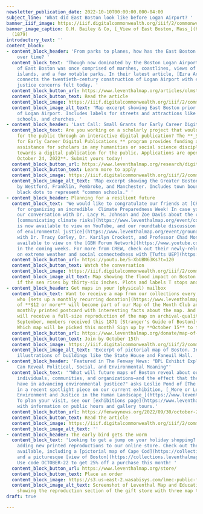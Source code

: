 ```yaml
---
newsletter_publication_date: 2022-10-10T00:00:00.000-04:00
subject_line: 'What did East Boston look like before Logan Airport? '
banner_iiif_image: https://iiif.digitalcommonwealth.org/iiif/2/commonwealth:3f463450s/1388,2954,6222,1691/2500,/0/default.jpg
banner_image_caption: O.H. Bailey & Co, [_View of East Boston, Mass_](https://collections.leventhalmap.org/search/commonwealth:3f4634491)
  (1879)
introductory_text: ''
content_block:
- content_block_header: 'From parks to planes, how has the East Boston landscape changed
    over time? '
  content_block_text: 'Though now dominated by the Boston Logan Airport, the landscape
    of East Boston was once comprised of marshes, coastlines, views of the harbor
    islands, and a few notable parks. In their latest article, [Ezra Acevedo](https://www.leventhalmap.org/author/ezra-acevedo/)
    connects the twentieth-century construction of Logan Airport with environmental
    justice concerns felt today. '
  content_block_button_url: https://www.leventhalmap.org/articles/olmsted-to-airport-east-boston-and-urban-development/
  content_block_button_text: Read the article
  content_block_image: https://iiif.digitalcommonwealth.org/iiif/2/commonwealth:9s161922w/1943,3633,3268,2749/2000,/0/default.jpg
  content_block_image_alt_text: 'Map excerpt showing East Boston prior to construction
    of Logan Airport. Includes labels for streets and attractions like playgrounds,
    schools, and churches. '
- content_block_header: 'Last Call: Small Grants for Early Career Digital Publications '
  content_block_text: Are you working on a scholarly project that would come alive
    for the public through an interactive digital publication? The **_Small Grants
    for Early Career Digital Publications_** program provides funding and technical
    assistance for scholars in any humanities or social science discipline working
    towards a digital publication for the public. Applications are open through **Monday,
    October 24, 2022**. Submit yours today!
  content_block_button_url: https://www.leventhalmap.org/research/digital-publication-small-grants/
  content_block_button_text: Learn more to apply
  content_block_image: https://iiif.digitalcommonwealth.org/iiif/2/commonwealth:cj82kx58h/3653,896,1237,1220/2000,/0/default.jpg
  content_block_image_alt_text: 'Map excerpt showing the Greater Boston area, bounded
    by Westford, Franklin, Pembroke, and Manchester. Includes town boundaries and
    black dots to represent "common schools." '
- content_block_header: Planning for a resilient future
  content_block_text: 'We would like to congratulate our friends at [CREW](https://www.climatecrew.org/)
    for organizing an incredible  Climate Preparedness Week! In case you missed it,
    our conversation with Dr. Lacy M. Johnson and Zoe Davis about the challenges of
    [communicating climate risks](https://www.leventhalmap.org/event/communicating-climate-risk/)
    is now available to view on YouTube, and our roundtable discussion on [narratives
    of environmental justice](https://www.leventhalmap.org/event/ground-truth-shaping-narratives-of-environmental-justice/)
    with Dr. Tracy Corley, Dr. Karilyn Crockett, and Professor Chad Montrie will be
    available to view on the [GBH Forum Network](https://www.youtube.com/c/gbhforumnetwork)
    in the coming weeks. For more from CREW, check out their newly-released [study](https://www.climatecrew.org/tufts_social_study)
    on extreme weather and social connectedness with [Tufts UEP](https://as.tufts.edu/uep/). '
  content_block_button_url: https://youtu.be/5-XbUBN63Ks?t=120
  content_block_button_text: Watch the conversation
  content_block_image: https://iiif.digitalcommonwealth.org/iiif/2/commonwealth:q524n701t/668,307,4915,5395/,2000/0/default.jpg
  content_block_image_alt_text: Map showing the flood impact on Boston’s downtown
    if the sea rises by thirty-six inches. Plots and labels T stops and lines.
- content_block_header: Get maps in your (physical) mailbox
  content_block_text: Want to receive a map from our collections every month? Anyone
    who [sets up a monthly recurring donation](https://www.leventhalmap.org/donate/?form=MAPOFTHEMONTH)
    of **$12 or more** will become part of our Map of the Month Club and receive a
    monthly printed postcard with interesting facts about the map. And one lucky member
    will receive a full-size reproduction of the map on archival-quality paper! For
    September, members received this 1871 [Stranger's Guide of Boston](https://collections.leventhalmap.org/search/commonwealth:9s161g99j).
    Which map will be picked this month? Sign up by **October 15** to find out!
  content_block_button_url: https://www.leventhalmap.org/donate/map-of-the-month/
  content_block_button_text: Join by October 15th
  content_block_image: https://iiif.digitalcommonwealth.org/iiif/2/commonwealth:9s161h003/4936,3077,2592,2793/2000,/0/default.jpg
  content_block_image_alt_text: 'Excerpt of pictorial map of Boston. Includes detailed
    illustrations of buildings like the State House and Faneuil Hall. '
- content_block_header: 'Featured in The Fenway News: "BPL Exhibit Explores How Maps
    Can Reveal Political, Social, and Environmental Meaning"'
  content_block_text: '"What will future maps of Boston reveal about our choices—as
    individuals, communities, and organizations—and the effect that these choices
    have in advancing environmental justice?" asks Leslie Pond of [The Fenway News](https://fenwaynews.org/)
    in a recent spotlight piece on our current exhibition, [_More or Less in Common:
    Environment and Justice in the Human Landscape_](https://www.leventhalmap.org/digital-exhibitions/more-or-less-in-common/).
    To plan your visit, see our [exhibitions page](https://www.leventhalmap.org/exhibitions/visit/)
    with information on public hours and gallery tours.'
  content_block_button_url: https://fenwaynews.org/2022/09/30/october-2022/
  content_block_button_text: Read the article
  content_block_image: https://iiif.digitalcommonwealth.org/iiif/2/commonwealth:1257c510t/3303,609,4158,4484/,2000/0/default.jpg
  content_block_image_alt_text: ''
- content_block_header: The early bird gets the worm
  content_block_text: 'Looking to get a jump on your holiday shopping? We''ve been
    adding new printed reproductions to our online store. Check out the new choices
    available, including a [pictorial map of Cape Cod](https://collections.leventhalmap.org/search/commonwealth:jh343z21h)
    and a picturesque [view of Boston](https://collections.leventhalmap.org/search/commonwealth:4m90f846t).
    Use code OCTOBER-22 to get 25% off a purchase this month! '
  content_block_button_url: https://www.leventhalmap.org/store/
  content_block_button_text: Place an order
  content_block_image: https://s3.us-east-2.wasabisys.com/lmec-public-files/newsletters/new-repros.png
  content_block_image_alt_text: Screenshot of Leventhal Map and Education Center website,
    showing the reproduction section of the gift store with three map thumbnails
draft: true

---
```

